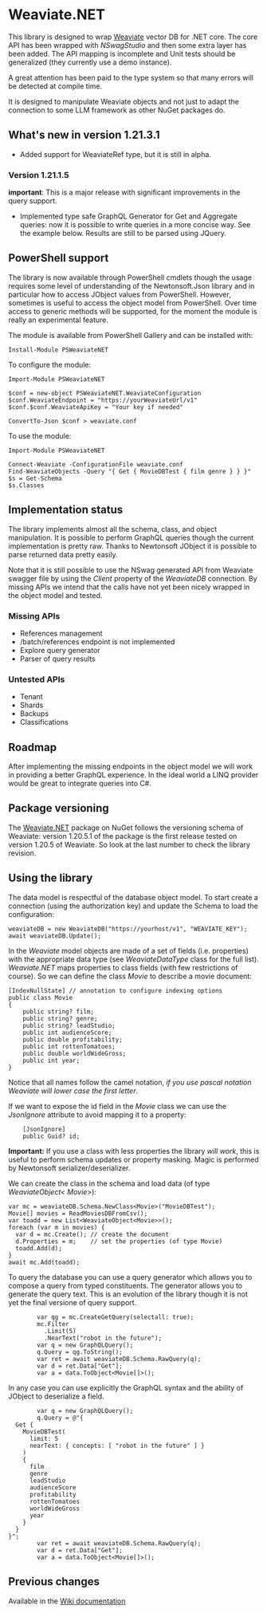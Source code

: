 # Weaviate.NET
This library is designed to wrap [Weaviate](https://weaviate.io/) vector DB 
for .NET core. The core API has been wrapped with *NSwagStudio* and then some
extra layer has been added. The API mapping is incomplete and Unit tests
should be generalized (they currently use a demo instance).

A great attention has been paid to the type system so that many errors will
be detected at compile time.

It is designed to manipulate Weaviate objects and not just to adapt the
connection to some LLM framework as other NuGet packages do.


## What's new in version 1.21.3.1

- Added support for WeaviateRef type, but it is still in alpha.

### Version 1.21.1.5
**important**: This is a major release with significant improvements in the query
support.

- Implemented type safe GraphQL Generator for Get and Aggregate queries: now
  it is possible to write queries in a more concise way. See the example below.
  Results are still to be parsed using JQuery.

## PowerShell support
The library is now available through PowerShell cmdlets though the usage requires
some level of understanding of the Newtonsoft.Json library and in particular
how to access JObject values from PowerShell. However, sometimes is useful to
access the object model from PowerShell. Over time access to generic methods
will be supported, for the moment the module is really an experimental feature.

The module is available from PowerShell Gallery and can be installed with:

	Install-Module PSWeaviateNET

To configure the module:

    Import-Module PSWeaviateNET

    $conf = new-object PSWeaviateNET.WeaviateConfiguration
    $conf.WeaviateEndpoint = "https://yourWeaviateUrl/v1"
    $conf.$conf.WeaviateApiKey = "Your key if needed"

    ConvertTo-Json $conf > weaviate.conf

To use the module:

    Import-Module PSWeaviateNET

    Connect-Weaviate -ConfigurationFile weaviate.conf
    Find-WeaviateObjects -Query "{ Get { MovieDBTest { film genre } } }"
    $s = Get-Schema
    $s.Classes

## Implementation status
The library implements almost all the schema, class, and object manipulation.
It is possible to perform GraphQL queries though the current implementation
is pretty raw. Thanks to Newtonsoft JObject it is possible to parse returned
data pretty easily.

Note that it is still possible to use the NSwag generated API from Weaviate
swagger file by using the *Client* property of the *WeaviateDB* connection.
By missing APIs we intend that the calls have not yet been nicely wrapped
in the object model and tested.

### Missing APIs

- References management
- /batch/references endpoint is not implemented
- Explore query generator
- Parser of query results

### Untested APIs

- Tenant
- Shards
- Backups
- Classifications

## Roadmap
After implementing the missing endpoints in the object model we will work in
providing a better GraphQL experience. In the ideal world a LINQ provider would
be great to integrate queries into C#.

## Package versioning
The [Weaviate.NET](https://www.nuget.org/packages/WeaviateNET/) package on NuGet
follows the versioning schema of Weaviate: version 1.20.5.1 of the package is the
first release tested on version 1.20.5 of Weaviate. So look at the last number to
check the library revision.

## Using the library

The data model is respectful of the database object model. To start create a
connection (using the authorization key) and update the Schema to load the
configuration:

	weaviateDB = new WeaviateDB("https://yourhost/v1", "WEAVIATE_KEY");
	await weaviateDB.Update();

In the *Weaviate* model objects are made of a set of fields (i.e. properties)
with the appropriate data type (see *WeaviateDataType* class for the full list).
*Weaviate.NET* maps properties to class fields (with few restrictions of course).
So we can define the class *Movie* to describe a movie document:

    [IndexNullState] // annotation to configure indexing options
    public class Movie
    {
        public string? film;
        public string? genre;
        public string? leadStudio;
        public int audienceScore;
        public double profitability;
        public int rottenTomatoes;
        public double worldWideGross;
        public int year;
    }

Notice that all names follow the camel notation, *if you use pascal notation Weaviate 
will lower case the first letter*.

If we want to expose the id field in the *Movie* class we can use the *JsonIgnore* attribute
to avoid mapping it to a property:

        [JsonIgnore]
        public Guid? id;

**Important:** If you use a class with less properties the library *will work*, this is
useful to perform schema updates or property masking. Magic is performed by Newtonsoft
serializer/deserializer.

We can create the class in the schema and load data (of type *WeaviateObject< Movie>*):

    var mc = weaviateDB.Schema.NewClass<Movie>("MovieDBTest");
    Movie[] movies = ReadMoviesDBFromCsv();
    var toadd = new List<WeaviateObject<Movie>>();
    foreach (var m in movies) {
      var d = mc.Create(); // create the document
      d.Properties = m;    // set the properties (of type Movie)
      toadd.Add(d);
    }
    await mc.Add(toadd);

To query the database you can use a query generator which allows you to compose a query
from typed constituents. The generator allows you to generate the query text. This is
an evolution of the library though it is not yet the final versione of query support.

            var qg = mc.CreateGetQuery(selectall: true);
            mc.Filter
              .Limit(5)
              .NearText("robot in the future");
            var q = new GraphQLQuery();
            q.Query = qg.ToString();
            var ret = await weaviateDB.Schema.RawQuery(q);
            var d = ret.Data["Get"];
            var a = data.ToObject<Movie[]>();

In any case you can use explicitly the GraphQL syntax and the ability of JObject
to deserialize a field.

            var q = new GraphQLQuery();
            q.Query = @"{
      Get {
        MovieDBTest(
          limit: 5
          nearText: { concepts: [ "robot in the future" ] }
        )
        {
          film
          genre
          leadStudio
          audienceScore
          profitability
          rottenTomatoes
          worldWideGross
          year
        }
      }
    }";
            var ret = await weaviateDB.Schema.RawQuery(q);
            var d = ret.Data["Get"];
            var a = data.ToObject<Movie[]>();

## Previous changes

Available in the [Wiki documentation](https://github.com/Unipisa/WeaviateNET/wiki/Changes-history)
